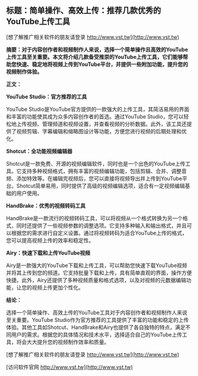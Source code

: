 ## **标题：简单操作、高效上传：推荐几款优秀的YouTube上传工具**

[想了解推广相关软件的朋友请登录 http://www.vst.tw](http://www.vst.tw)

**摘要：对于内容创作者和视频制作人来说，选择一个简单操作且高效的YouTube上传工具至关重要。本文将介绍几款备受推崇的YouTube上传工具，它们能够帮助您快速、稳定地将视频上传到YouTube平台，并提供一些附加功能，提升您的视频制作体验。**

**正文：**

**YouTube Studio：官方推荐的工具**

YouTube Studio是YouTube官方提供的一款强大的上传工具，其简洁易用的界面和丰富的功能使其成为众多内容创作者的首选。通过YouTube Studio，您可以轻松地上传视频、管理频道和视频设置，并查看视频的分析数据。此外，该工具还提供了视频剪辑、字幕编辑和缩略图设计等功能，方便您进行视频的后期处理和优化。

**Shotcut：全功能视频编辑器**

Shotcut是一款免费、开源的视频编辑软件，同时也是一个出色的YouTube上传工具。它支持多种视频格式，拥有丰富的视频编辑功能，包括剪辑、合并、调整音频、添加特效等。在编辑完视频后，您可以直接将视频导出并上传到YouTube平台。Shotcut简单易用，同时提供了高级的视频编辑选项，适合有一定视频编辑基础的用户使用。

**HandBrake：优秀的视频转码工具**

HandBrake是一款流行的视频转码工具，可以将视频从一个格式转换为另一个格式，同时还提供了一些视频参数的调整选项。它支持多种输入和输出格式，并且可以根据您的需求进行自定义设置。通过将视频转码为适合YouTube上传的格式，您可以提高视频上传的效率和稳定性。

**Airy：快速下载和上传YouTube视频**

Airy是一款强大的YouTube下载和上传工具，可以帮助您快速下载YouTube视频并将其上传到您的频道。它支持批量下载和上传，具有简单直观的界面，操作方便快捷。此外，Airy还提供了多种视频质量和格式选项，以及对视频的元数据编辑功能，让您的视频上传更加个性化。

**结论：**

选择一个简单操作、高效上传的YouTube工具对于内容创作者和视频制作人来说至关重要。YouTube Studio作为官方推荐的工具提供了丰富的功能和稳定的上传体验。其他工具如Shotcut、HandBrake和Airy也提供了各自独特的特点，满足不同用户的需求。根据您的具体情况和技术水平，选择适合自己的YouTube上传工具，将会大大提升您的视频制作效率和质量。

[想了解推广相关软件的朋友请登录 http://www.vst.tw](http://www.vst.tw)


[访问软件官网 http://www.vst.tw](http://www.vst.tw)
